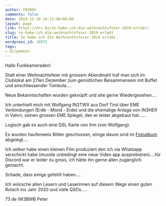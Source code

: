 ```yaml
---
author: IN3DOV
comments: false
date: 2019-12-30 14:13:06+00:00
layout: page
link: https://drc.bz/so-habe-ich-die-weihnachtsfeier-2019-erlebt/
slug: so-habe-ich-die-weihnachtsfeier-2019-erlebt
title: So habe ich die Weihnachtsfeier 2019 erlebt.
wordpress_id: 18971
tags:
- Allgemein
---
```








Hallo Funkkameraden!










Statt einer Weihnachtsfeier mit grossem Abendmahl traf man sich im Clublokal am 27ten Dezember zum gemütlichen Beisammensein mit Buffet und anschliessender Tombola....










Neue Bekanntschaften wurden geknüpft und alte gerne Wiedergesehen....










Ich unterhielt mich mit Wolfgang IN3TWX aus Dorf Tirol über EME Verbindungen (Erde - Mond - Erde) und die ehemalige Anlage von IN3HER in Vahrn, seinen grossen EME Spiegel, den er leider abgebaut hat......










Logisch gab es auch eine QSL Karte von ihm (von Wolfgang).










Es wurden haufenweis Bilder geschossen, einige davon sind im [Fotoalbum](https://drc.bz/drc-intern/fotoalbum/?occur=1&cover=0&album=8) abgelegt....




Ich selber habe einen kleinen Film produziert den ich via Whatsapp verschickt habe (musste unbedingt eine neue Video app ausprobieren)....für Discord war er leider zu gross, ich hätte ihn gerne allen zugänglich gemacht.










Schade, dass einige gefehlt haben....










Ich wünsche allen Lesern und Leserinnen auf diesem Wege einen guten Rutsch ins Jahr 2020 und viele QSOs.....




73 de IW3BWB Peter






